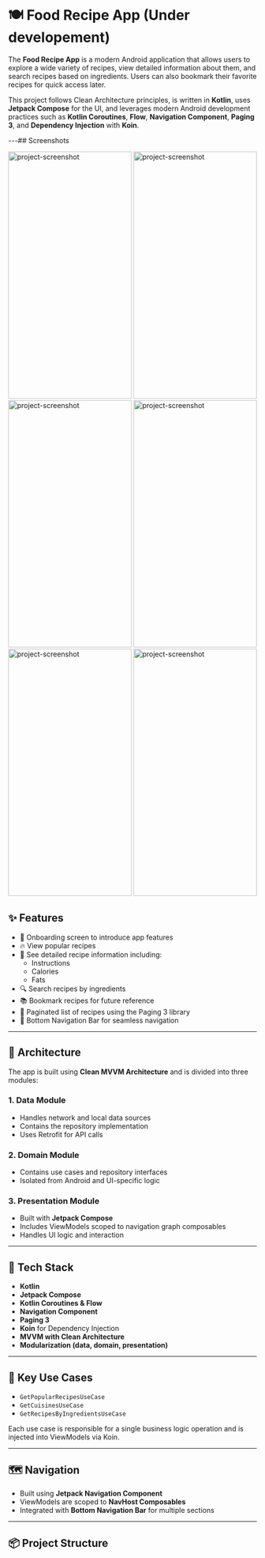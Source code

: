 # 🍽️ Food Recipe App (Under developement)

The **Food Recipe App** is a modern Android application that allows users to explore a wide variety of recipes, view detailed information about them, and search recipes based on ingredients. Users can also bookmark their favorite recipes for quick access later.

This project follows Clean Architecture principles, is written in **Kotlin**, uses **Jetpack Compose** for the UI, and leverages modern Android development practices such as **Kotlin Coroutines**, **Flow**, **Navigation Component**, **Paging 3**, and **Dependency Injection** with **Koin**.

---## Screenshots

<img src="https://github.com/user-attachments/assets/8d203cc7-905d-4011-b5bc-dc3943c60e7c" alt="project-screenshot" width="250" height="500/">   
<img src="https://github.com/user-attachments/assets/e1e0506e-faff-4100-8313-55eaa277f202" alt="project-screenshot" width="250" height="500/">
<img src="https://github.com/user-attachments/assets/7d529afa-5c45-4f0b-a72d-84558ac50bfc" alt="project-screenshot" width="250" height="500/">
<img src="https://github.com/user-attachments/assets/985f3bcc-e48e-420f-ac06-e8c8a34008e5" alt="project-screenshot" width="250" height="500/">
<img src="https://github.com/user-attachments/assets/644002e8-4927-421e-be7d-a2adbbb4f89e" alt="project-screenshot" width="250" height="500/">
<img src="https://github.com/user-attachments/assets/0bacc41b-b292-4a6c-a2c5-6769cefe0d79" alt="project-screenshot" width="250" height="500/">



## ✨ Features
- 👋 Onboarding screen to introduce app features
- 🔥 View popular recipes
- 📄 See detailed recipe information including:
  - Instructions
  - Calories
  - Fats
- 🔍 Search recipes by ingredients
- 📚 Bookmark recipes for future reference
- 📄 Paginated list of recipes using the Paging 3 library
- 🧭 Bottom Navigation Bar for seamless navigation


---

## 🧱 Architecture

The app is built using **Clean MVVM Architecture** and is divided into three modules:

### 1. **Data Module**
- Handles network and local data sources
- Contains the repository implementation
- Uses Retrofit for API calls

### 2. **Domain Module**
- Contains use cases and repository interfaces
- Isolated from Android and UI-specific logic

### 3. **Presentation Module**
- Built with **Jetpack Compose**
- Includes ViewModels scoped to navigation graph composables
- Handles UI logic and interaction

---

## 🔧 Tech Stack

- **Kotlin**
- **Jetpack Compose**
- **Kotlin Coroutines & Flow**
- **Navigation Component**
- **Paging 3**
- **Koin** for Dependency Injection
- **MVVM with Clean Architecture**
- **Modularization (data, domain, presentation)**

---

## 🧠 Key Use Cases

- `GetPopularRecipesUseCase`
- `GetCuisinesUseCase`
- `GetRecipesByIngredientsUseCase`

Each use case is responsible for a single business logic operation and is injected into ViewModels via Koin.

---

## 🗺️ Navigation

- Built using **Jetpack Navigation Component**
- ViewModels are scoped to **NavHost Composables**
- Integrated with **Bottom Navigation Bar** for multiple sections

---

## 📦 Project Structure

